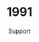 ---
published: true
layout: "post"
title: "1991"
timeline: "false"
teaserText: "We lost so many brothers and sisters to this epidemic. This is the story of one brother, and the sister who dedicated her life to making a difference."
subtitle: "Support"
video: "http://player.vimeo.com/video/69784357"
teaserImg: "1991-teaser.jpg"
featureImg: "1991-feature.jpg"

statistics:
- stat: "704"
  desc: "reports of new HIV cases in BC."
  link: "http://www.bccdc.ca/NR/rdonlyres/54BFF7F2-E283-4E72-BF2A-73EC2813F0D1/0/HIV_Annual_Report_2011_20111011.pdf"
  type: "pdf"

- stat: "10" 
  desc: "million people around the world are living with HIV."
  link: "http://www.avert.org/aids-history87-92.htm"
  type: "website"

- stat: "7,987"
  desc: "Helpline calls are received by AIDS Vancouver."

global:
- item: "Magic Johnson publicly announces he is HIV positive."
  link: "http://www.youtube.com/watch?v=YgCFFPRuzqw"
  type: "video"

- item: "Queen lead singer, Freddie Mercury, dies from AIDS."
  link: "http://www.youtube.com/watch?v=eI9zDyul_4o"
  type: "video"

- item: "The Red Ribbon becomes the international symbol for HIV –introduced at the Tony Awards by 'Broadway Cares' in the US."
  link: "http://www.broadwaycares.org/redribbons"
  type: "webpage"

- item: "The Kaiser Family Foundation re-launches itself and begins partnering with HIV organizations globally."
  link: "http://kff.org/history-and-mission/"
  type: "webpage"

national:
- item: "First AIDS Awareness Week."
  link: "http://www.projectremember.ca/TimeLine.aspx"
  type: "webpage"

- item: "Red Road HIV/AIDS Network is created."
  link: "http://red-road.org/"
  type: "webpage"

- item: "The Drug refered to as DDI becomes available in Canada."
  link: "http://www.fda.gov/ForConsumers/ByAudience/ForPatientAdvocates/HIVandAIDSActivities/ucm151078.htm"
  type: "webpage"

year:
- item: "Serial killer Jeffrey Dahmer is arrested."
  link: "http://www.history.com/this-day-in-history/cannibal-and-serial-killer-jeffrey-dahmer-is-caught"
  type: "webpage"

- item: "The release of Nirvana's Nevermind signifies the start of the Grunge era."
  link: "http://www.youtube.com/watch?v=YFXPV7PwqG0"
  type: "video"

- item: "Gulf War: Operation Desert Storm begins with air strikes against Iraq."
  link: "http://www.history.com/topics/persian-gulf-war"
  type: "webpage"

local:
- item: "Positive Women’s Network (PWN) is incorporated. PWN provides education, support, and resources for women living with HIV in BC and for service providers in health and social services across the country."
  link: "http://pwn.bc.ca/"
  type: "webpage"

- item: "Vancouver Native Health Society is formed. There mission is to improve and promote the health of individuals with a focus on the Aboriginal community residing in Greater Vancouver."
  link: "http://www.vnhs.net/"
  type: "webpage"

- item: "Helmcken House opened, offering a total of 32 one bedroom and bachelor apartments for people living with HIV/AIDS. The location of these units ensured ease of access to St. Paul’s Hospital, medical specialists and the Pacific AIDS Resource Centre."
  link: "http://www.mclarenhousing.com/index.php?option=com_content&view=article&id=46&Itemid=53"
  type: "webpage"

- item: "AIDS Vancouver has 681 clients."

- item: "1,000 people attend Vancouver’s AIDS Candlelight Memorial."
---